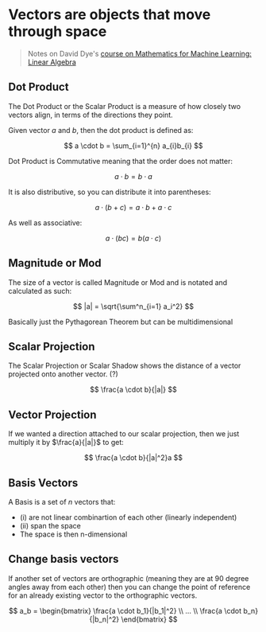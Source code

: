 # Vectors are objects that move through space

> Notes on David Dye's [course on Mathematics for Machine Learning: Linear Algebra](https://www.coursera.org/learn/linear-algebra-machine-learning)

## Dot Product

The Dot Product or the Scalar Product is a measure of how closely two vectors align, in terms of the directions they point.

Given vector $a$ and $b$, then the dot product is defined as:

$$
a \cdot b = \sum_{i=1}^{n} a_{i}b_{i}
$$

Dot Product is Commutative meaning that the order does not matter:

$$
a \cdot b = b \cdot a
$$

It is also distributive, so you can distribute it into parentheses:

$$
a \cdot (b + c) = a \cdot b + a \cdot c
$$

As well as associative:

$$
a \cdot (bc) = b (a \cdot c)
$$

## Magnitude or Mod
The size of a vector is called Magnitude or Mod and is notated and calculated as such:

$$
|a| = \sqrt{\sum^n_{i=1} a_i^2}
$$

Basically just the Pythagorean Theorem but can be multidimensional

## Scalar Projection

The Scalar Projection or Scalar Shadow shows the distance of a vector projected onto another vector. (?)

$$
\frac{a \cdot b}{|a|}
$$

## Vector Projection
If we wanted a direction attached to our scalar projection, then we just multiply it by $\frac{a}{|a|}$ to get:

$$
\frac{a \cdot b}{|a|^2}a
$$

## Basis Vectors

A Basis is a set of $n$ vectors that:

- (i) are not linear combinartion of each other (linearly independent)
- (ii) span the space
- The space is then n-dimensional

## Change basis vectors

If another set of vectors are orthographic (meaning they are at 90 degree angles away from each other) then you can change the point of reference for an already existing vector to the orthographic vectors.

$$
a_b = 
\begin{bmatrix}
\frac{a \cdot b_1}{|b_1|^2} \\
... \\
\frac{a \cdot b_n}{|b_n|^2}
\end{bmatrix}
$$